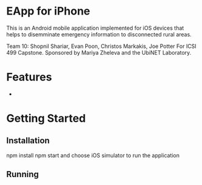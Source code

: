 # EApp for iPhone
This is an Android mobile application implemented for iOS devices that helps to disemminate emergency information to disconnected rural areas.

Team 10: Shopnil Shariar, Evan Poon, Christos Markakis, Joe Potter
For ICSI 499 Capstone. Sponsored by Mariya Zheleva and the UbiNET Laboratory.

# Features
- 

# Getting Started


## Installation
npm install
npm start and choose iOS simulator to run the application


## Running
